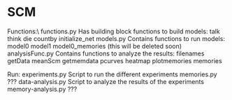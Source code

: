 # SCM

Functions:\\
	functions.py
		Has building block functions to build models:
		talk
		think
		die
		countby
		initialize_net
	models.py
		Contains functions to run models:
		model0
		model1
		model0_memories (this will be deleted soon)
	analysisFunc.py
		Contains functions to analyze the results:
		filenames
		getData
		meanScm
		getmemdata
		pcurves
		heatmap
		plotmemories
		memories

Run:
	experiments.py
		Script to run the different experiments
	memories.py
		???
	data-analysis.py
		Script to analyze the results of the experiments
	memory-analysis.py
		???

